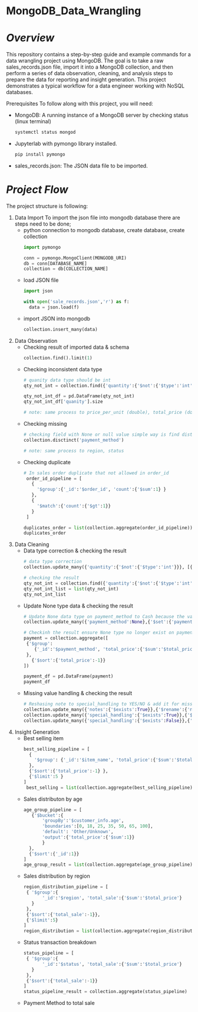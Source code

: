 # MongoDB_Data_Wrangling
# *Overview*

This repository contains a step-by-step guide and example commands for a data wrangling project using MongoDB. The goal is
to take a raw sales_records.json file, import it into a MongoDB collection, and then perform a series of data observation,
cleaning, and analysis steps to prepare the data for reporting and insight generation. This project demonstrates a typical
workflow for a data engineer working with NoSQL databases.

Prerequisites
To follow along with this project, you will need:
- MongoDB: A running instance of a MongoDB server by checking status (linux terminal)
  ```bash
  systemctl status mongod 
- Jupyterlab with pymongo library installed.
  ```bash
  pip install pymongo
- sales_records.json: The JSON data file to be imported.
  
# *Project Flow*
The project structure is following:
1. Data Import
   To import the json file into mongodb database there are steps need to be done;
   - python connection to mongodb database, create database, create collection
     ```python
     import pymongo

     conn = pymongo.MongoClient(MONGODB_URI)
     db = conn[DATABASE_NAME]
     collection = db[COLLECTION_NAME]
   - load JSON file
     ```python
     import json

     with open('sale_records.json','r') as f:
       data = json.load(f)

   - import JSON into mongodb
     ``` python
     collection.insert_many(data)
3. Data Observation
   - Checking result of imported data & schema
     ```python
     collection.find().limit(1)
   - Checking inconsistent data type
     ```python
     # quanity data type should be int
     qty_not_int = collection.find({'quantity':{'$not':{'$type':'int'}}},{'_id':0, 'order_id':1, 'quantity':1})

     qty_not_int_df = pd.DataFrame(qty_not_int)
     qty_not_int_df['quanity'].size

     # note: same process to price_per_unit (double), total_price (double) 
   - Checking missing
     ```python
     # checking field with None or null value simple way is find distinct value
     collection.disctinct('payment_method')

     # note: same process to region, status     
   - Checking duplicate
     ```python
     # In sales order duplicate that not allowed in order_id
      order_id_pipeline = [
        {
          '$group':{'_id':'$order_id', 'count':{'$sum':1} }
        },
        {
          '$match':{'count':{'$gt':1}}
        }
      ]

     duplicates_order = list(collection.aggregate(order_id_pipeline))
     duplicates_order
5. Data Cleaning
   - Data type correction & checking the result
     ```python
     # data type correction
     collection.update_many({'quantity':{'$not':{'$type':'int'}}}, [{'$set':{'quantity':{'$toInt':'$quantity'}}}])

     # checking the result
     qty_not_int = collection.find({'quantity':{'$not':{'$type':'int'}}},{'_id':0, 'order_id':1, 'quantity':1})
     qty_not_int_list = list(qty_not_int)
     qty_not_int_list
   - Update None type data & checking the result
     ```python
     # Update None data type on payment_method to Cash because the value close to it
     collection.update_many({'payment_method':None},{'$set':{'payment_method':'Cash'}})

     # Checkinh the result ensure None type no longer exist on payment
     payment = collection.aggregate([
      {'$group':
         {'_id':'$payment_method', 'total_price':{'$sum':'$total_price'}}       
      },
        {'$sort':{'total_price':-1}}
     ])

     payment_df = pd.DataFrame(payment)
     payment_df
   - Missing value handling & checking the result
     ```python
     # Reshasing note to special_handling to YES/NO & add it for missing field notes
     collection.update_many({'notes':{'$exists':True}},{'$rename':{'notes':'special_handling'}})
     collection.update_many({'special_handling':{'$exists':True}},{'$set':{'special_handling':'YES'}})
     collection.update_many({'special_handling':{'$exists':False}},{'$set':{'special_handling':'NO'}}) 
7. Insight Generation
   - Best selling item
     ```python
     best_selling_pipeline = [
       {
         '$group': {'_id':'$item_name', 'total_price':{'$sum':'$total_price'} }
       },
       {'$sort':{'total_price':-1} },
       {'$limit':5 }    
     ]
      best_selling = list(collection.aggregate(best_selling_pipeline))
   - Sales distributon by age
     ```python
     age_group_pipeline = [
        {'$bucket':{
            'groupBy':'$customer_info.age',
            'boundaries':[0, 18, 25, 35, 50, 65, 100],
            'default': 'Other/Unknown',
            'output':{'total_price':{'$sum':1}}
            }
       },
       {'$sort':{'_id':1}}
     ]
     age_group_result = list(collection.aggregate(age_group_pipeline))
   - Sales distribution by region
     ```python
     region_distribution_pipeline = [
      { '$group':{
            '_id':'$region', 'total_sale':{'$sum':'$total_price'}
        }
      },
      {'$sort':{'total_sale':-1}},
      {'$limit':5}
     ]
     region_distribution = list(collection.aggregate(region_distribution_pipeline))
   - Status transaction breakdown
     ```python
     status_pipeline = [
      { '$group':{
            '_id':'$status', 'total_sale':{'$sum':'$total_price'}
        }
      },
      {'$sort':{'total_sale':-1}}
     ]
     status_pipeline_result = collection.aggregate(status_pipeline)
   - Payment Method to total sale
